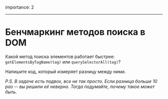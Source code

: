 importance: 2

---

# Бенчмаркинг методов поиска в DOM

Какой метод поиска элементов работает быстрее: `getElementsByTagName(tag)` или `querySelectorAll(tag)`?

Напишите код, который измеряет разницу между ними.

*P.S. В задаче есть подвох, все не так просто. Если разница больше 10 раз -- вы решили её неверно. Тогда подумайте, почему такое может быть.*
